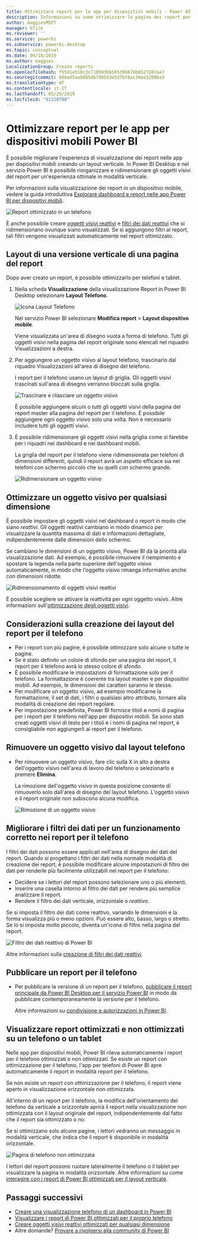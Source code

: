 ```yaml
---
title: Ottimizzare report per le app per dispositivi mobili - Power BI
description: Informazioni su come ottimizzare le pagine dei report per le app per dispositivi mobili Power BI creando una versione del report con orientamento verticale specifica per telefoni e tablet.
author: maggiesMSFT
manager: kfile
ms.reviewer: ''
ms.service: powerbi
ms.subservice: powerbi-desktop
ms.topic: conceptual
ms.date: 04/18/2019
ms.author: maggies
LocalizationGroup: Create reports
ms.openlocfilehash: f55d1e518c3c710503bb56539667bb652f287aa7
ms.sourcegitcommit: 60dad5aa0d85db790553e537bf8ac34ee3289ba3
ms.translationtype: HT
ms.contentlocale: it-IT
ms.lasthandoff: 05/29/2019
ms.locfileid: "61310798"
---
```

# <a name="optimize-reports-for-the-power-bi-mobile-apps"></a>Ottimizzare report per le app per dispositivi mobili Power BI
È possibile migliorare l'esperienza di visualizzazione dei report nelle app per dispositivi mobili creando un layout verticale. In Power BI Desktop e nel servizio Power BI è possibile riorganizzare e ridimensionare gli oggetti visivi del report per un'esperienza ottimale in modalità verticale.  

Per informazioni sulla visualizzazione dei report in un dispositivo mobile, vedere la guida introduttiva [Esplorare dashboard e report nelle app Power BI per dispositivi mobili](consumer/mobile/mobile-apps-quickstart-view-dashboard-report.md).

![Report ottimizzato in un telefono](media/desktop-create-phone-report/desktop-create-phone-report-1.png)

È anche possibile creare [*oggetti visivi* reattivi](#optimize-a-visual-for-any-size) e [filtri dei dati reattivi](#enhance-slicers-to-work-well-in-phone-reports) che si ridimensionano ovunque siano visualizzati. Se si aggiungono filtri al report, tali filtri vengono visualizzati automaticamente nel report ottimizzato.

## <a name="lay-out-a-portrait-version-of-a-report-page"></a>Layout di una versione verticale di una pagina del report

Dopo aver creato un report, è possibile ottimizzarlo per telefoni e tablet.

1. Nella scheda **Visualizzazione** della visualizzazione Report in Power BI Desktop selezionare **Layout Telefono**.  
   
    ![Icona Layout Telefono](media/desktop-create-phone-report/desktop-create-phone-report-3.png)
   
    Nel servizio Power BI selezionare **Modifica report** > **Layout dispositivo mobile**.

    Viene visualizzata un'area di disegno vuota a forma di telefono. Tutti gli oggetti visivi nella pagina del report originale sono elencati nel riquadro Visualizzazioni a destra.

3. Per aggiungere un oggetto visivo al layout telefono, trascinarlo dal riquadro Visualizzazioni all'area di disegno del telefono.
   
    I report per il telefono usano un layout di griglia. Gli oggetti visivi trascinati sull'area di disegno verranno bloccati sulla griglia.
   
    ![Trascinare e rilasciare un oggetto visivo](media/desktop-create-phone-report/desktop-create-phone-report-4.gif)
   
    È possibile aggiungere alcuni o tutti gli oggetti visivi della pagina del report master alla pagina del report per il telefono. È possibile aggiungere ogni oggetto visivo solo una volta. Non è necessario includere tutti gli oggetti visivi.

4. È possibile ridimensionare gli oggetti visivi nella griglia come si farebbe per i riquadri nei dashboard e nei dashboard mobili.
   
   La griglia del report per il telefono viene ridimensionata per telefoni di dimensioni differenti, quindi il report avrà un aspetto efficace sia nei telefoni con schermo piccolo che su quelli con schermo grande.
   
   ![Ridimensionare un oggetto visivo](media/desktop-create-phone-report/desktop-create-phone-report-5.gif)

## <a name="optimize-a-visual-for-any-size"></a>Ottimizzare un oggetto visivo per qualsiasi dimensione
È possibile impostare gli oggetti visivi nel dashboard o report in modo che siano *reattivi*. Gli oggetti reattivi cambiano in modo dinamico per visualizzare la quantità massima di dati e informazioni dettagliate, indipendentemente dalle dimensioni dello schermo. 

Se cambiano le dimensioni di un oggetto visivo, Power BI dà la priorità alla visualizzazione dati. Ad esempio, è possibile rimuovere il riempimento e spostare la legenda nella parte superiore dell'oggetto visivo automaticamente, in modo che l'oggetto visivo rimanga informativo anche con dimensioni ridotte.

![Ridimensionamento di oggetti visivi reattivi](media/desktop-create-phone-report/desktop-create-phone-report-6.gif)

È possibile scegliere se attivare la reattività per ogni oggetto visivo. Altre informazioni sull'[ottimizzazione degli oggetti visivi](visuals/desktop-create-responsive-visuals.md).

## <a name="considerations-when-creating-phone-report-layouts"></a>Considerazioni sulla creazione dei layout del report per il telefono
* Per i report con più pagine, è possibile ottimizzare solo alcune o tutte le pagine. 
* Se è stato definito un colore di sfondo per una pagina del report, il report per il telefono avrà lo stesso colore di sfondo.
* È possibile modificare le impostazioni di formattazione solo per il telefono. La formattazione è coerente tra layout master e per dispositivi mobili. Ad esempio, le dimensioni dei caratteri saranno le stesse.
* Per modificare un oggetto visivo, ad esempio modificarne la formattazione, il set di dati, i filtri o qualsiasi altro attributo, tornare alla modalità di creazione dei report regolare.
* Per impostazione predefinita, Power BI fornisce titoli e nomi di pagina per i report per il telefono nell'app per dispositivi mobili. Se sono stati creati oggetti visivi di testo per i titoli e i nomi di pagina nel report, è consigliabile non aggiungerli ai report per il telefono.     

## <a name="remove-a-visual-from-the-phone-layout"></a>Rimuovere un oggetto visivo dal layout telefono
* Per rimuovere un oggetto visivo, fare clic sulla X in alto a destra dell'oggetto visivo nell'area di lavoro del telefono o selezionarlo e premere **Elimina**.
  
   La rimozione dell'oggetto visivo in questa posizione consente di rimuoverlo solo dall'area di disegno del layout telefono. L'oggetto visivo e il report originale non subiscono alcuna modifica.
  
   ![Rimozione di un oggetto visivo](media/desktop-create-phone-report/desktop-create-phone-report-7.gif)

## <a name="enhance-slicers-to-work-well-in-phone-reports"></a>Migliorare i filtri dei dati per un funzionamento corretto nei report per il telefono
I filtri dei dati possono essere applicati nell'area di disegno dei dati del report. Quando si progettano i filtri dei dati nella normale modalità di creazione dei report, è possibile modificare alcune impostazioni di filtro dei dati per renderle più facilmente utilizzabili nei report per il telefono:

* Decidere se i lettori del report possono selezionare uno o più elementi.
* Inserire una casella intorno al filtro dei dati per rendere più semplice analizzare il report.
* Rendere il filtro dei dati verticale, orizzontale o *reattivo*. 

Se si imposta il filtro dei dati come reattivo, variando le dimensioni e la forma visualizza più o meno opzioni. Può essere alto, basso, largo o stretto. Se lo si imposta molto piccolo, diventa un'icona di filtro nella pagina del report. 

![Filtro dei dati reattivo di Power BI](media/desktop-create-phone-report/desktop-create-phone-report-8.png)

Altre informazioni sulla [creazione di filtri dei dati reattivi](power-bi-slicer-filter-responsive.md).

## <a name="publish-a-phone-report"></a>Pubblicare un report per il telefono
* Per pubblicare la versione di un report per il telefono, [pubblicare il report principale da Power BI Desktop per il servizio Power BI](desktop-upload-desktop-files.md) in modo da pubblicare contemporaneamente la versione per il telefono.
  
    Altre informazioni su [condivisione e autorizzazioni in Power BI](service-how-to-collaborate-distribute-dashboards-reports.md).

## <a name="view-optimized-and-unoptimized-reports-on-a-phone-or-tablet"></a>Visualizzare report ottimizzati e non ottimizzati su un telefono o un tablet
Nelle app per dispositivi mobili, Power BI rileva automaticamente i report per il telefono ottimizzati e non ottimizzati. Se esiste un report con ottimizzazione per il telefono, l'app per telefoni di Power BI apre automaticamente il report in modalità report per il telefono.

Se non esiste un report con ottimizzazione per il telefono, il report viene aperto in visualizzazione orizzontale non ottimizzata.  

All'interno di un report per il telefono, la modifica dell'orientamento del telefono da verticale a orizzontale aprirà il report nella visualizzazione non ottimizzata con il layout originale del report, indipendentemente dal fatto che il report sia ottimizzato o no.

Se si ottimizzano solo alcune pagine, i lettori vedranno un messaggio in modalità verticale, che indica che il report è disponibile in modalità orizzontale.

![Pagina di telefono non ottimizzata](media/desktop-create-phone-report/desktop-create-phone-report-9.png)

I lettori del report possono ruotare lateralmente il telefono o il tablet per visualizzare la pagina in modalità orizzontale. Altre informazioni su come [interagire con i report di Power BI ottimizzati per il layout verticale](consumer/mobile/mobile-apps-view-phone-report.md).

## <a name="next-steps"></a>Passaggi successivi
* [Creare una visualizzazione telefono di un dashboard in Power BI](service-create-dashboard-mobile-phone-view.md)
* [Visualizzare i report di Power BI ottimizzati per il proprio telefono](consumer/mobile/mobile-apps-view-phone-report.md)
* [Creare oggetti visivi reattivi ottimizzati per qualsiasi dimensione](visuals/desktop-create-responsive-visuals.md)
* Altre domande? [Provare a rivolgersi alla community di Power BI](http://community.powerbi.com/)

